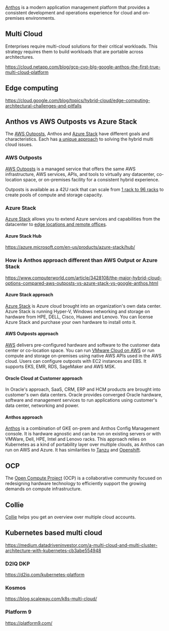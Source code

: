 

[Anthos](Anthos) is a modern application management platform that provides a consistent development and operations experience for cloud and on-premises environments. 



## Multi Cloud

Enterprises require multi-cloud solutions for their critical workloads. This strategy requires them to build workloads that are portable across architectures.

https://cloud.netapp.com/blog/gcp-cvo-blg-google-anthos-the-first-true-multi-cloud-platform

## Edge computing

https://cloud.google.com/blog/topics/hybrid-cloud/edge-computing-architectural-challenges-and-pitfalls


## Anthos vs AWS Outposts vs Azure Stack

The [AWS Outposts](https://aws.amazon.com/outposts/), Anthos and [Azure Stack](https://azure.microsoft.com/en-us/overview/azure-stack/) have different goals and characteristics. Each has [a unique approach](https://www.bizety.com/2020/06/28/aws-outposts-google-anthos-gke-and-azure-on-prem-overview/) to solving
the hybrid multi cloud issues.



### AWS Outposts

[AWS Outposts](https://aws.amazon.com/outposts/) is a  managed service that offers the same AWS infrastructure, AWS services, APIs, and tools to virtually any datacenter, co-location space, or on-premises facility for a  consistent hybrid experience. 

Outposts is available as a 42U rack that can scale from [1 rack to 96 racks](  https://aws.amazon.com/outposts/1u-2u/ ) to create pools of compute and storage capacity. 

### Azure Stack


[Azure Stack](https://azure.microsoft.com/en-us/overview/azure-stack/) allows you to extend Azure services and capabilities from the datacenter to [edge locations and remote offices](https://docs.microsoft.com/en-us/azure-stack/hci/concepts/system-requirements).

#### Azure Stack Hub

https://azure.microsoft.com/en-us/products/azure-stack/hub/

### How is Anthos approach different than AWS Output or Azure Stack

https://www.computerworld.com/article/3428108/the-major-hybrid-cloud-options-compared-aws-outposts-vs-azure-stack-vs-google-anthos.html


#### Azure Stack approach

[Azure Stack](https://azure.microsoft.com/en-us/overview/azure-stack/) is Azure cloud brought into an organization's own data center.  Azure Stack is running  Hyper-V, Windows networking and storage on hardware from HPE, DELL, Cisco, Huawei and Lenovo. You can license Azure Stack and purchase your own hardware to install onto it.


#### AWS Outposts approach

[AWS](AWS) delivers pre-configured hardware and software to the customer data center or co-location space.  You can run [VMware Cloud on AWS](https://www.vmware.com/products/vmc-on-aws.html) or run compute and storage on-premises using native AWS APIs used in the AWS cloud. Users can configure outposts with EC2 instances and EBS. It supports EKS, EMR, RDS, SageMaker and AWS MSK.

#### Oracle Cloud at Customer approach

In Oracle's approach, SaaS, CRM, ERP and HCM products are brought into customer's own data centers. Oracle provides converged Oracle hardware, software and management services to run applications using customer's data center, networking and power.


#### Anthos approach

[Anthos](Anthos) is a combination of GKE on-prem and Anthos Config Management console.  It is hardware agnostic and can be run on existing servers or with VMWare, Dell, HPE, Intel and Lenovo racks.  This approach relies on Kubernetes as a kind of portability layer over multiple clouds, as Anthos can run on AWS and Azure.   It has similarities to [Tanzu](https://tanzu.vmware.com/tanzu) and [Openshift](https://www.redhat.com/en/technologies/cloud-computing/openshift).

## OCP

The [Open Compute Project](https://www.opencompute.org/) (OCP) is a collaborative community focused on redesigning hardware technology to efficiently support the growing demands on compute infrastructure. 




## Collie

[Collie](https://github.com/meshcloud/collie-cli) helps you get an overview over multiple cloud accounts.

## Kubernetes based multi cloud

https://medium.datadriveninvestor.com/a-multi-cloud-and-multi-cluster-architecture-with-kubernetes-cb3abe554948


### D2IQ DKP

https://d2iq.com/kubernetes-platform

### Kosmos

https://blog.scaleway.com/k8s-multi-cloud/

### Platform 9

https://platform9.com/

